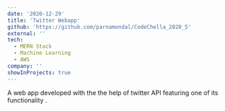 ```yaml
---
date: '2020-12-29'
title: 'Twitter Webapp'
github: 'https://github.com/parnamondal/CodeChella_2020_5'
external: ''
tech:
  - MERN Stack
  - Machine Learning
  - AWS
company: ''
showInProjects: true
---
```


A web app developed with the the help of twitter API featuring one of its functionality .
